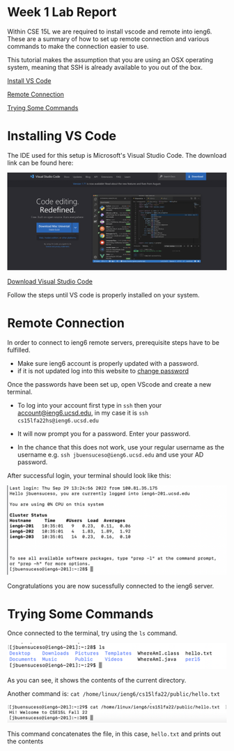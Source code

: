 # Week 1 Lab Report
Within CSE 15L we are required to install vscode and remote into ieng6. These are a summary of how to set up remote connection and various commands to make the connection easier to use. 

This tutorial makes the assumption that you are using an OSX operating system, meaning that SSH is already available to you out of the box.

[Install VS Code](#vscode)

[Remote Connection](#remote)

[Trying Some Commands](#commands)

### <a name="vscode">
# Installing VS Code
</a>
The IDE used for this setup is Microsoft's Visual Studio Code. The download link can be found here:

![Image](screenshots/week1/vscodeinstall.png)

[Download Visual Studio Code](https://code.visualstudio.com/)

Follow the steps until VS code is properly installed on your system.


### <a name="remote">
# Remote Connection</a>

In order to connect to ieng6 remote servers, prerequisite steps have to be fulfilled.

- Make sure ieng6 account is properly updated with a password.
- if it is not updated log into this website to [change password](https://sdacs.ucsd.edu/~icc/index.php)

Once the passwords have been set up, open VScode and create a new terminal.

 - To log into your account first type in `ssh` then your account@ieng6.ucsd.edu, in my case it is `ssh cs15lfa22hs@ieng6.ucsd.edu`
 -  It will now prompt you for a password. Enter your password.

 - In the chance that this does not work, use your regular username as the username e.g. `ssh jbuensuceso@ieng6.ucsd.edu` and use your AD password.

 After successful login, your terminal should look like this:

![Image](screenshots/week1/terminalremote.png)

Congratulations you are now sucessfully connected to the ieng6 server.

### <a name="commands">
# Trying Some Commands</a>

Once connected to the terminal, try using the `ls` command.

![Image](screenshots/week1/ls.png)

As you can see, it shows the contents of the current directory.

Another command is: `cat /home/linux/ieng6/cs15lfa22/public/hello.txt`

![Image](screenshots/week1/cat.png)

This command concatenates the file, in this case, `hello.txt` and prints out the contents

